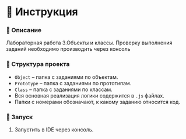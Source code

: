 # 📌 Инструкция

### 🔹 Описание
Лабораторная работа 3.Объекты и классы. Проверку выполнения заданий необходимо производить через консоль

### 📂 Структура проекта
- `Object` – папка с заданиями по объектам.
- `Prototype` – папка с заданиями по прототипам.
- `Class` – папка с заданиями по классам.
- Вся основная реализация логики содержится в `.js` файлах.
- Папки с номерами обозначают, к какому заданию относится код.

### 🚀 Запуск
1. Запустить в IDE через консоль.
